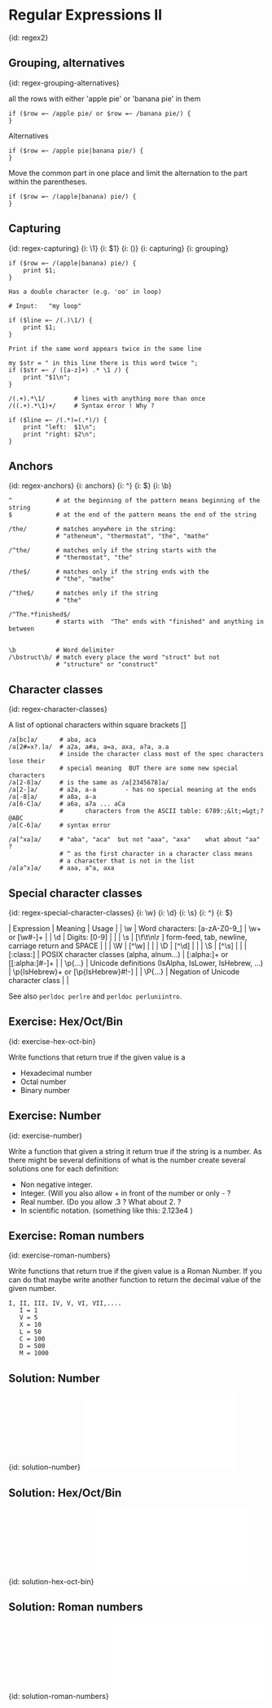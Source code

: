 # Regular Expressions II
{id: regex2}


## Grouping, alternatives
{id: regex-grouping-alternatives}

all the rows with either 'apple pie' or 'banana pie' in them

```
if ($row =~ /apple pie/ or $row =~ /banana pie/) {
}
```

Alternatives


```
if ($row =~ /apple pie|banana pie/) {
}
```


Move the common part in one place and limit the alternation
to the part within the parentheses.



```
if ($row =~ /(apple|banana) pie/) {
}
```


## Capturing
{id: regex-capturing}
{i: \1}
{i: $1}
{i: ()}
{i: capturing}
{i: grouping}

```
if ($row =~ /(apple|banana) pie/) {
    print $1;
}
```

```
Has a double character (e.g. 'oo' in loop)
```

```
# Input:   "my loop"

if ($line =~ /(.)\1/) {
    print $1;
}
```

```
Print if the same word appears twice in the same line
```

```
my $str = " in this line there is this word twice ";
if ($str =~ / ([a-z]+) .* \1 /) {
    print "$1\n";
}
```

```
/(.+).*\1/        # lines with anything more than once
/((.+).*\1)+/     # Syntax error ! Why ?

if ($line =~ /(.*)=(.*)/) {
    print "left:  $1\n";
    print "right: $2\n";
}
```


## Anchors
{id: regex-anchors}
{i: anchors}
{i: ^}
{i: $}
{i: \b}

```
^            # at the beginning of the pattern means beginning of the string
$            # at the end of the pattern means the end of the string

/the/        # matches anywhere in the string:             
             # "atheneum", "thermostat", "the", "mathe"
			 
/^the/       # matches only if the string starts with the
             # "thermostat", "the"
			 
/the$/       # matches only if the string ends with the
             # "the", "mathe"
			 
/^the$/      # matches only if the string
             # "the"

/^The.*finished$/
             # starts with  "The" ends with "finished" and anything in between


\b           # Word delimiter
/\bstruct\b/ # match every place the word "struct" but not 
             # "structure" or "construct"
```


## Character classes
{id: regex-character-classes}


A list of optional characters within square brackets []




```
/a[bc]a/      # aba, aca
/a[2#=x?.]a/  # a2a, a#a, a=a, axa, a?a, a.a
              # inside the character class most of the spec characters lose their
              # special meaning  BUT there are some new special characters
/a[2-8]a/     # is the same as /a[2345678]a/
/a[2-]a/      # a2a, a-a        - has no special meaning at the ends
/a[-8]a/      # a8a, a-a
/a[6-C]a/     # a6a, a7a ... aCa
              #      characters from the ASCII table: 6789:;&lt;=&gt;?@ABC
/a[C-6]a/     # syntax error 

/a[^xa]a/     # "aba", "aca"  but not "aaa", "axa"    what about "aa" ?
              # ^ as the first character in a character class means 
              # a character that is not in the list
/a[a^x]a/     # aaa, a^a, axa
```


## Special character classes
{id: regex-special-character-classes}
{i: \w}
{i: \d}
{i: \s}
{i: ^}
{i: $}

|  Expression  |  Meaning  | Usage |
|    \w        |  Word characters: [a-zA-Z0-9_] | \w+ or [\w#-]+ |
|    \d        |  Digits: [0-9]  |  |
|    \s        |  [\f\t\n\r ] form-feed, tab, newline, carriage return and SPACE |  |
|    \W        |  [^\w] |  |
|    \D        |  [^\d] |  |
|    \S        |  [^\s] |  |
|    [:class:] |  POSIX character classes (alpha, alnum...)  | [:alpha:]+  or  [[:alpha:]#-]+ |
|    \p{...}   |  Unicode definitions (IsAlpha, IsLower, IsHebrew, ...) | \p{IsHebrew}+   or [\p{IsHebrew}#!-] |
|    \P{...}   |  Negation of Unicode character class |  |


See also `perldoc perlre` and `perldoc perluniintro`.


## Exercise: Hex/Oct/Bin
{id: exercise-hex-oct-bin}


Write functions that return true if the given value is a



* Hexadecimal number
* Octal number
* Binary number



## Exercise: Number
{id: exercise-number}


Write a function that given a string it return true if the string is a number.
As there might be several definitions of what is the number create several solutions
one for each definition:



* Non negative integer.
* Integer. (Will you also allow + in front of the number or only - ?
* Real number. (Do you allow .3 ? What about 2. ?
* In scientific notation. (something like this: 2.123e4 )



## Exercise: Roman numbers
{id: exercise-roman-numbers}


Write functions that return true if the given value is a Roman Number.
If you can do that maybe write another function to return the decimal
value of the given number.



```
I, II, III, IV, V, VI, VII,....
   I = 1
   V = 5
   X = 10
   L = 50
   C = 100
   D = 500
   M = 1000
```


## Solution: Number
{id: solution-number}
![](examples/regex/is_number.pl)


## Solution: Hex/Oct/Bin
{id: solution-hex-oct-bin}
![](examples/regex/is_base_number.pl)


## Solution: Roman numbers
{id: solution-roman-numbers}
![](examples/regex/is_roman_number.pl)





